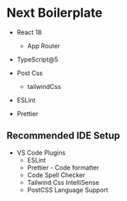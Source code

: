# Next Boilerplate

- React 18

  - App Router

- TypeScript@5
- Post Css
  - tailwindCss
- ESLint
- Prettier

## Recommended IDE Setup

- VS Code Plugins
  - ESLint
  - Prettier - Code formatter
  - Code Spell Checker
  - Tailwind Css IntelliSense
  - PostCSS Language Support
